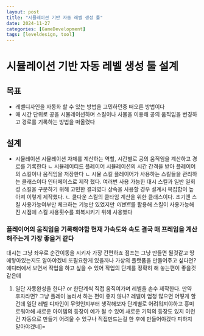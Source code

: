 ```yaml
---
layout: post
title: "시뮬레이션 기반 자동 레벨 생성 툴"
date: 2024-11-27
categories: [GameDevelopment]
tags: [leveldesign, tool]
---
```


# 시뮬레이션 기반 자동 레벨 생성 툴 설계

## 목표

- 레벨디자인을 자동화 할 수 있는 방법을 고민하던중 떠오른 방법이다
- 매 시간 단위로 공을 시뮬레이션하며 스킬이나 사물을 이용해 공의 움직임을 변경하고 경로를 기록하는 방법을 떠올렸다

## 설계
 - 시뮬레이션 시뮬레이션 자체를 계산하는 역할, 시간별로 공의 움직임을 계산하고 경로를 기록한다
   ㄴ 시뮬레이티드 플레이어 시뮬레이션의 시간 간격을 받아 플레이어의 스킬이나 움직임을 저장한다
   ㄴ 시뮬 스킬 플레이어가 사용하는 스킬들을 관리하는 클래스이다 인터페이스로 제작 했다. 여러번 사용 가능한 대시 스킬과 일반 일회성 스킬을 구분하기 위해 고민한 결과였다 상속을 사용할 경우 설계시 복잡함이 높아져 이렇게 제작했다.
      ㄴ 쿨다운 스킬의 쿨타임 계산을 위한 클래스이다. 초기엔 스킬 사용가능여부만 체크하는 기능만 있었지만 *이벤트*를 활용해 스킬이 사용가능해진 시점에 스킬 사용횟수를 회복시키기 위해 사용했다

### 플레이어의 움직임을 기록해야함 현재 가속도와 속도 결국 매 프레임을 계산해주는게 가장 좋을거 같다
대시는 그냥 좌우로 순간이동을 시키자 가장 간편하죠
점프는 그냥 만들면 될것같고
땅에닿아있는지도 알아야겠네
또필요한게 있을까나
가상의 플랫폼을 만들어주고 싶다면?
에디터에서 보면서 작업을 하고 싶을 수 있어
작업의 단계를 정확히 해 놓는편이 좋을것 같은데
1. 일단 자동완성을 한다? or 한단계씩 직접 움직여가며 레벨을 손수 제작한다. 만약 후자라면? 그냥 플레이 눌러서 하는 편이 좋지 않나?
레벨이 엄청 많으면 어떻게 할건데
일단 레벨 디자인이 무엇인지부터 생각해보자
단계별로 어려워져야하고 흥미로워야해
새로운 아이템의 등장이 예가 될 수 있어
새로운 기믹의 등장도 있지
이런건 자동으로 만들기 어려울 수 있구나
직접만드는걸 한 후에 만들어야겠다
피하지 말아야겠네]=